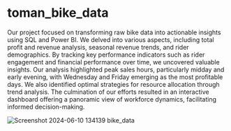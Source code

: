 # toman_bike_data

Our project focused on transforming raw bike data into actionable insights using SQL and Power BI. We delved into various aspects, including total profit and revenue analysis, seasonal revenue trends, and rider demographics. By tracking key performance indicators such as rider engagement and financial performance over time, we uncovered valuable insights. Our analysis highlighted peak sales hours, particularly midday and early evening, with Wednesday and Friday emerging as the most profitable days. We also identified optimal strategies for resource allocation through trend analysis. The culmination of our efforts resulted in an interactive dashboard offering a panoramic view of workforce dynamics, facilitating informed decision-making.

![Screenshot 2024-06-10 134139  bike_data](https://github.com/putulsaini/toman_bike_data/assets/156244133/76896ed1-6713-4d62-a8f6-3102bd85b069)
